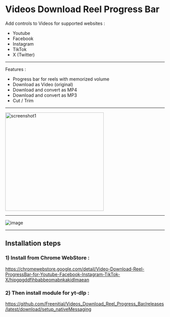 # Videos Download Reel Progress Bar

Add controls to Videos for supported websites : 
- Youtube
- Facebook
- Instagram
- TikTok 
- X (Twitter)

---

Features : 
- Progress bar for reels with memorized volume
- Download as Video (original)
- Download and convert as MP4
- Download and convert as MP3
- Cut / Trim

---

<img width="311" alt="screenshot1" src="https://github.com/user-attachments/assets/68370823-c7d8-4699-b49c-a4807261f0a4" />

---

![image](https://github.com/user-attachments/assets/a7586200-3f58-4adc-9e0e-79d9a91f4d2d)


---

## Installation steps

### 1) Install from Chrome WebStore : 
https://chromewebstore.google.com/detail/Video-Download-Reel-ProgressBar-for-Youtube-Facebook-Instagram-TikTok-X/hipgpgddfihbabbeomabnkakidlmaean

### 2) Then install module for yt-dlp :
https://github.com/Freenitial/Videos_Download_Reel_Progress_Bar/releases/latest/download/setup_nativeMessaging
